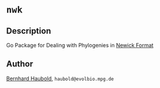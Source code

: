 # `nwk`
## Description
Go Package for Dealing with Phylogenies in [Newick Format](https://evolution.genetics.washington.edu/phylip/newicktree.html)
## Author
[Bernhard Haubold](http://guanine.evolbio.mpg.de/), `haubold@evolbio.mpg.de`
